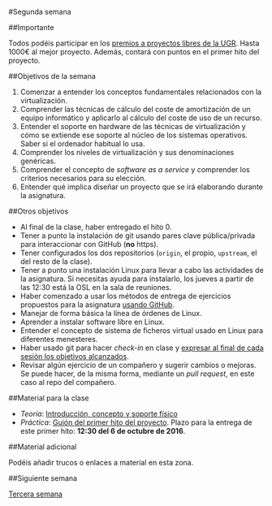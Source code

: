 #Segunda semana

##Importante

Todos podéis participar en los
[premios a proyectos libres de la UGR](http://osl.ugr.es/bases-de-los-premios-a-proyectos-libres-de-la-ugr/). Hasta
1000€ al mejor proyecto. Además, contará con puntos en el primer hito
del proyecto.

##Objetivos de la semana

1. Comenzar a entender los conceptos fundamentales relacionados con la virtualización.
2. Comprender las técnicas de cálculo del coste de amortización de un
equipo informático y aplicarlo al cálculo del coste de uso de un
recurso.
2. Entender el soporte en hardware de las técnicas de virtualización y cómo se extiende ese soporte al núcleo de los sistemas operativos. Saber si el ordenador habitual lo usa.
4. Comprender los niveles de virtualización y sus denominaciones genéricas.
5. Comprender el concepto de *software as a service* y comprender los
   criterios necesarios para su elección.
6. Entender qué implica diseñar un proyecto que se irá elaborando
   durante la asignatura.


##Otros objetivos

* Al final de la clase, haber entregado el hito 0. 
* Tener a punto la instalación de git usando pares clave pública/privada para interaccionar con GitHub (**no** https).
* Tener configurados los dos repositorios (`origin`, el propio, `upstream`, el del resto de la clase). 
* Tener a punto una instalación Linux para llevar a cabo las
actividades de la asignatura. Si necesitas ayuda para instalarlo, los
jueves a partir de las 12:30 está la OSL en la sala de reuniones.
* Haber comenzado a usar los métodos de entrega de ejercicios propuestos para la asignatura [usando GitHub](../ejercicios/README.md). 
* Manejar de forma básica la línea de órdenes de Linux.
* Aprender a instalar software libre en Linux.
* Entender el concepto de sistema de ficheros virtual usado en Linux para diferentes menesteres.
* Haber usado git para hacer *check-in* en clase y
  [expresar al final de cada sesión los objetivos alcanzados](Cumpliendo_Objetivos.md).
* Revisar algún ejercicio de un compañero y sugerir cambios o mejoras. Se puede hacer, de la misma forma, mediante un *pull request*, en este caso al repo del compañero.


##Material para la clase

* *Teoría*: [Introducción, concepto y soporte físico](http://jj.github.io/IV/documentos/temas/Intro_concepto_y_soporte_fisico#introduccin)
* *Práctica*: [Guión del primer hito del proyecto](http://jj.github.io/IV/documentos/proyecto/1.Infraestructura). Plazo para la entrega de este primer hito: **12:30 del 6 de octubre de 2016**. 

##Material adicional

Podéis añadir trucos o enlaces a material en esta zona.


##Siguiente semana

[Tercera semana](3-semana.md)
